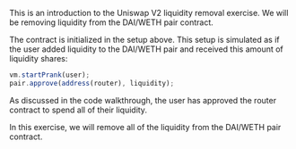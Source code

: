 This is an introduction to the Uniswap V2 liquidity removal exercise. We will be removing liquidity from the DAI/WETH pair contract.

The contract is initialized in the setup above. This setup is simulated as if the user added liquidity to the DAI/WETH pair and received this amount of liquidity shares:

```javascript
vm.startPrank(user);
pair.approve(address(router), liquidity);
```

As discussed in the code walkthrough, the user has approved the router contract to spend all of their liquidity.

In this exercise, we will remove all of the liquidity from the DAI/WETH pair contract. 
